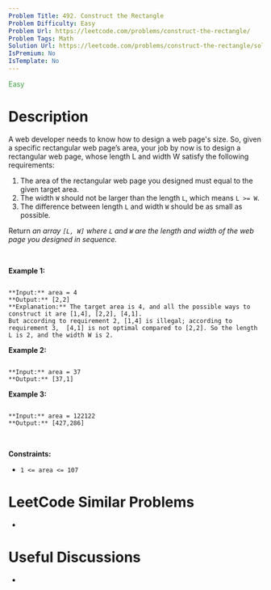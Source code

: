 ```yaml
---
Problem Title: 492. Construct the Rectangle
Problem Difficulty: Easy
Problem Url: https://leetcode.com/problems/construct-the-rectangle/
Problem Tags: Math
Solution Url: https://leetcode.com/problems/construct-the-rectangle/solution/
IsPremium: No
IsTemplate: No
---
```


<span style="color: rgb(67, 160, 71);">Easy</span>

# Description

A web developer needs to know how to design a web page's size. So, given a specific rectangular web page’s area, your job by now is to design a rectangular web page, whose length L and width W satisfy the following requirements:


1. The area of the rectangular web page you designed must equal to the given target area.
2. The width `W` should not be larger than the length `L`, which means `L >= W`.
3. The difference between length `L` and width `W` should be as small as possible.


Return *an array `[L, W]` where `L` and `W` are the length and width of the web page you designed in sequence.*


 


**Example 1:**



```

**Input:** area = 4
**Output:** [2,2]
**Explanation:** The target area is 4, and all the possible ways to construct it are [1,4], [2,2], [4,1]. 
But according to requirement 2, [1,4] is illegal; according to requirement 3,  [4,1] is not optimal compared to [2,2]. So the length L is 2, and the width W is 2.

```

**Example 2:**



```

**Input:** area = 37
**Output:** [37,1]

```

**Example 3:**



```

**Input:** area = 122122
**Output:** [427,286]

```

 


**Constraints:**


* `1 <= area <= 107`




# LeetCode Similar Problems

- []()

# Useful Discussions

- []()

